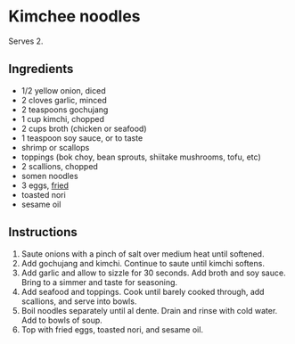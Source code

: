 # Kimchee noodles

Serves 2.

## Ingredients

- 1/2 yellow onion, diced
- 2 cloves garlic, minced
- 2 teaspoons gochujang
- 1 cup kimchi, chopped
- 2 cups broth (chicken or seafood)
- 1 teaspoon soy sauce, or to taste
- shrimp or scallops
- toppings (bok choy, bean sprouts, shiitake mushrooms, tofu, etc)
- 2 scallions, chopped
- somen noodles
- 3 eggs, [fried](fried-eggs.md)
- toasted nori
- sesame oil

## Instructions

1. Saute onions with a pinch of salt over medium heat until softened.
2. Add gochujang and kimchi. Continue to saute until kimchi softens.
3. Add garlic and allow to sizzle for 30 seconds. Add broth and soy sauce. Bring to a simmer and taste for seasoning.
4. Add seafood and toppings. Cook until barely cooked through, add scallions, and serve into bowls.
6. Boil noodles separately until al dente. Drain and rinse with cold water. Add to bowls of soup.
7. Top with fried eggs, toasted nori, and sesame oil.